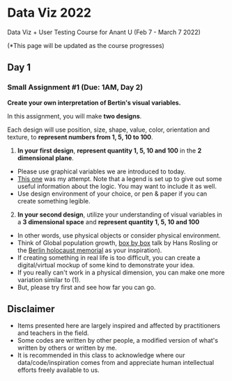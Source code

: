 # Data Viz 2022
Data Viz + User Testing Course for Anant U  (Feb 7 - March 7 2022)

(*This page will be updated as the course progresses)

## Day 1
### Small Assignment #1 (Due: 1AM, Day 2)
**Create your own interpretation of Bertin's visual variables.** 

In this assignment, you will make **two designs**.

Each design will use position, size, shape, value, color, orientation and texture, to **represent numbers from 1, 5, 10 to 100**. 

1. **In your first design**, **represent quantity 1, 5, 10 and 100** in the **2 dimensional plane**.
- Please use graphical variables we are introduced to today. 
- [This one](https://www.figma.com/file/PKKJAx6Cy6YpSESg3IJyZT/Retinal-Variables-Exercise) was my attempt. 
Note that a legend is set up to give out some useful information about the logic. You may want to include it as well. 
- Use design environment of your choice, or pen & paper if you can create something legible.

2.  **In your second design**, utilize your understanding of visual variables in a **3 dimensional space** and **represent quantity 1, 5, 10 and 100**
- In other words, use physical objects or consider physical environment. 
- Think of Global population growth, [box by box](https://www.ted.com/talks/hans_rosling_global_population_growth_box_by_box) talk by Hans Rosling or the [Berlin holocaust memorial](https://en.wikipedia.org/wiki/Memorial_to_the_Murdered_Jews_of_Europe) as your inspiration).  
- If creating something in real life is too difficult, you can create a digital/virtual mockup of some kind to demonstrate your idea. 
- If you really can't work in a physical dimension, you can make one more variation similar to (1). 
- But, please try first and see how far you can go. 


## Disclaimer
- Items presented here are largely inspired and affected by practitioners and teachers in the field.
- Some codes are written by other people, a modified version of what's written by others or written by me.
- It is recommended in this class to acknowledge where our data/code/inspiration comes from and appreciate human intellectual efforts freely available to us. 
